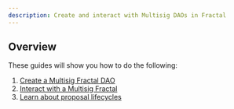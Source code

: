 ```yaml
---
description: Create and interact with Multisig DAOs in Fractal
---
```



## Overview
These guides will show you how to do the following:

1. [Create a Multisig Fractal DAO](create-a-fractal/README.md)
2. [Interact with a Multisig Fractal](interacting-with-a-dao/README.md)
3. [Learn about proposal lifecycles](proposal-lifecycle/README.md)
